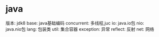 # java
版本: jdk8
base: java基础编码
concurrent: 多线程,juc
io: java.io包
nio: java.nio包
lang: 包装类
util: 集合容器
exception: 异常
reflect: 反射
net: 网络

